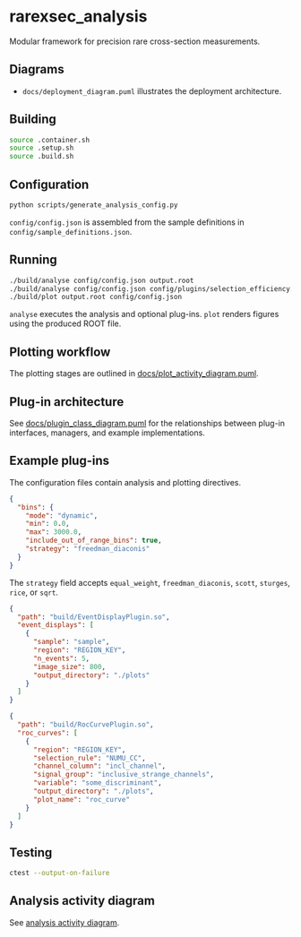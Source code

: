 # rarexsec_analysis

Modular framework for precision rare cross-section measurements.

## Diagrams
- `docs/deployment_diagram.puml` illustrates the deployment architecture.

## Building
```bash
source .container.sh
source .setup.sh
source .build.sh
```

## Configuration
```bash
python scripts/generate_analysis_config.py
```
`config/config.json` is assembled from the sample definitions in `config/sample_definitions.json`.

## Running
```bash
./build/analyse config/config.json output.root
./build/analyse config/config.json config/plugins/selection_efficiency.json output.root
./build/plot output.root config/config.json
```
`analyse` executes the analysis and optional plug-ins. `plot` renders figures using the produced ROOT file.

## Plotting workflow

The plotting stages are outlined in [docs/plot_activity_diagram.puml](docs/plot_activity_diagram.puml).

## Plug-in architecture
See [docs/plugin_class_diagram.puml](docs/plugin_class_diagram.puml) for the relationships between plug-in interfaces, managers, and example implementations.

## Example plug-ins
The configuration files contain analysis and plotting directives.

```json
{
  "bins": {
    "mode": "dynamic",
    "min": 0.0,
    "max": 3000.0,
    "include_out_of_range_bins": true,
    "strategy": "freedman_diaconis"
  }
}
```

The `strategy` field accepts `equal_weight`, `freedman_diaconis`, `scott`, `sturges`, `rice`, or `sqrt`.

```json
{
  "path": "build/EventDisplayPlugin.so",
  "event_displays": [
    {
      "sample": "sample",
      "region": "REGION_KEY",
      "n_events": 5,
      "image_size": 800,
      "output_directory": "./plots"
    }
  ]
}
```

```json
{
  "path": "build/RocCurvePlugin.so",
  "roc_curves": [
    {
      "region": "REGION_KEY",
      "selection_rule": "NUMU_CC",
      "channel_column": "incl_channel",
      "signal_group": "inclusive_strange_channels",
      "variable": "some_discriminant",
      "output_directory": "./plots",
      "plot_name": "roc_curve"
    }
  ]
}
```

## Testing
```bash
ctest --output-on-failure
```

## Analysis activity diagram

See [analysis activity diagram](docs/analysis_activity_diagram.puml).
